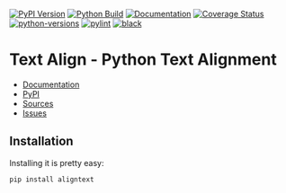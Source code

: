 [![PyPI Version](https://badge.fury.io/py/aligntext.svg)](https://badge.fury.io/py/aligntext)
[![Python Build](https://github.com/nbiotcloud/aligntext/actions/workflows/main.yml/badge.svg)](https://github.com/nbiotcloud/aligntext/actions/workflows/main.yml)
[![Documentation](https://readthedocs.org/projects/aligntext/badge/?version=latest)](https://aligntext.readthedocs.io/en/latest/?badge=latest)
[![Coverage Status](https://coveralls.io/repos/github/nbiotcloud/aligntext/badge.svg?branch=main)](https://coveralls.io/github/nbiotcloud/aligntext?branch=main)
[![python-versions](https://img.shields.io/pypi/pyversions/aligntext.svg)](https://pypi.python.org/pypi/aligntext)
[![pylint](https://img.shields.io/badge/linter-pylint-%231674b1?style=flat)](https://www.pylint.org/)
[![black](https://img.shields.io/badge/code%20style-black-000000.svg)](https://github.com/psf/black)

# Text Align - Python Text Alignment

* [Documentation](https://aligntext.readthedocs.io/en/latest/)
* [PyPI](https://pypi.org/project/aligntext/)
* [Sources](https://github.com/nbiotcloud/aligntext)
* [Issues](https://github.com/nbiotcloud/aligntext/issues)

## Installation

Installing it is pretty easy:

```bash
pip install aligntext
```
